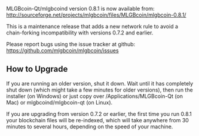 MLGBcoin-Qt/mlgbcoind version 0.8.1 is now available from:
  http://sourceforge.net/projects/mlgbcoin/files/MLGBcoin/mlgbcoin-0.8.1/

This is a maintenance release that adds a new network rule to avoid
a chain-forking incompatibility with versions 0.7.2 and earlier.

Please report bugs using the issue tracker at github:
  https://github.com/mlgbcoin/mlgbcoin/issues


How to Upgrade
--------------

If you are running an older version, shut it down. Wait
until it has completely shut down (which might take a few minutes for older
versions), then run the installer (on Windows) or just copy over
/Applications/MLGBcoin-Qt (on Mac) or mlgbcoind/mlgbcoin-qt (on Linux).

If you are upgrading from version 0.7.2 or earlier, the first time you
run 0.8.1 your blockchain files will be re-indexed, which will take
anywhere from 30 minutes to several hours, depending on the speed of
your machine.
